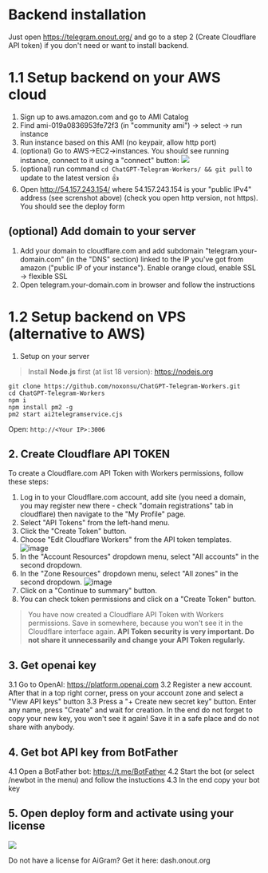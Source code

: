 # Backend installation

Just open https://telegram.onout.org/ and go to a step 2 (Create Cloudflare API token) if you don't need or want to install backend.

# 1.1 Setup backend on your AWS cloud

1. Sign up to aws.amazon.com and go to AMI Catalog
2. Find ami-019a0836953fe72f3 (in "community ami") -> select -> run instance
3. Run instance based on this AMI (no keypair, allow http port)
4. (optional) Go to AWS->EC2->instances. You should see running instance, connect to it using a "connect" button:
   <img style="max-width: 600px;" src='https://onout.org/images/connect_aws_instance.png?r=1'>
5. (optional) run command `cd ChatGPT-Telegram-Workers/ && git pull` to update to the latest version 👍
6. Open http://54.157.243.154/ where 54.157.243.154 is your "public IPv4" address (see screnshot above) (check you open http version, not https). You should see the deploy form

## (optional) Add domain to your server

1. Add your domain to cloudflare.com and add subdomain "telegram.your-domain.com" (in the "DNS" section) linked to the IP you've got from amazon ("public IP of your instance"). Enable orange cloud, enable SSL -> flexible SSL
2. Open telegram.your-domain.com in browser and follow the instructions

# 1.2 Setup backend on VPS (alternative to AWS)

1. Setup on your server

> Install **Node.js** first (at list 18 version): https://nodejs.org

```
git clone https://github.com/noxonsu/ChatGPT-Telegram-Workers.git
cd ChatGPT-Telegram-Workers
npm i
npm install pm2 -g
pm2 start ai2telegramservice.cjs
```

Open: `http://<Your IP>:3006`

## 2. Create Cloudflare API TOKEN

To create a Cloudflare.com API Token with Workers permissions, follow these steps:

1. Log in to your Cloudflare.com account, add site (you need a domain, you may register new there - check "domain registrations" tab in cloudflare) then navigate to the "My Profile" page.
2. Select "API Tokens" from the left-hand menu.
3. Click the "Create Token" button.
4. Choose "Edit Cloudflare Workers" from the API token templates.
   <img style="max-width: 600px;" alt="image" src="https://user-images.githubusercontent.com/9513891/223635764-54bf4418-3571-49e4-8c41-a4d331f3d791.png">
5. In the "Account Resources" dropdown menu, select "All accounts" in the second dropdown.
6. In the "Zone Resources" dropdown menu, select "All zones" in the second dropdown.
   <img style="max-width: 600px;" alt="image" src="https://user-images.githubusercontent.com/9513891/223635869-aabb8ca6-7933-4f48-920f-6579d29947a8.png">
7. Click on a "Continue to summary" button.
8. You can check token permissions and click on a "Create Token" button.

> You have now created a Cloudflare API Token with Workers permissions. Save in somewhere, because you won't see it in the Cloudflare interface again. **API Token security is very important. Do not share it unnecessarily and change your API Token regularly.**

## 3. Get openai key

3.1 Go to OpenAI: https://platform.openai.com
3.2 Register a new account. After that in a top right corner, press on your account zone and select a "View API keys" button
3.3 Press a "+ Create new secret key" button. Enter any name, press "Create" and wait for creation. In the end do not forget to copy your new key, you won't see it again! Save it in a safe place and do not share with anybody.

## 4. Get bot API key from BotFather

4.1 Open a BotFather bot: https://t.me/BotFather
4.2 Start the bot (or select /newbot in the menu) and follow the instuctions
4.3 In the end copy your bot key

## 5. Open deploy form and activate using your license

<img src=https://user-images.githubusercontent.com/61930014/235964636-7f2df792-d665-444f-96d3-a7376cc6975e.png>

Do not have a license for AiGram? Get it here: dash.onout.org
